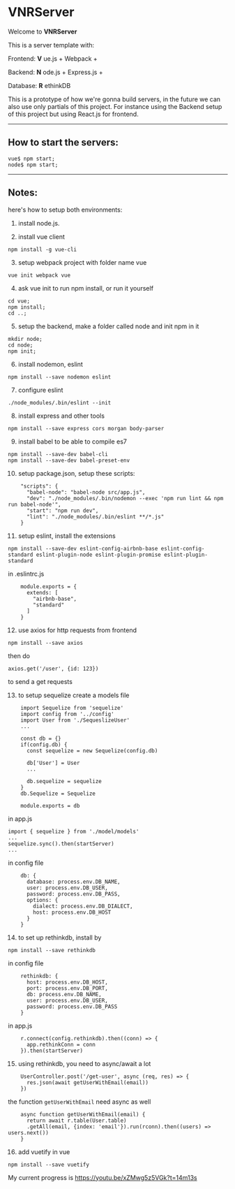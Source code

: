 # VNRServer

Welcome to **VNRServer**

This is a server template with:

Frontend: **V** ue.js + Webpack +

Backend: **N** ode.js + Express.js +

Database: **R** ethinkDB

This is a prototype of how we're gonna build servers,
in the future we can also use only partials of this project.
For instance using the Backend setup of this project but using React.js for frontend.

---

## How to start the servers:

```
vue$ npm start;
node$ npm start;
```

---

## Notes:

here's how to setup both environments:

1. install node.js.

2. install vue client
```
npm install -g vue-cli
```
3. setup webpack project with folder name vue
```
vue init webpack vue
```
4. ask vue init to run npm install, or run it yourself
```
cd vue;
npm install;
cd ..;
```
5. setup the backend, make a folder called node and init npm in it
```
mkdir node;
cd node;
npm init;
```
6. install nodemon, eslint
```
npm install --save nodemon eslint
```
7. configure eslint
```
./node_modules/.bin/eslint --init
```
8. install express and other tools
```
npm install --save express cors morgan body-parser
```
9. install babel to be able to compile es7
```
npm install --save-dev babel-cli
npm install --save-dev babel-preset-env
```
10. setup package.json, setup these scripts:
```
    "scripts": {
      "babel-node": "babel-node src/app.js",
      "dev": "./node_modules/.bin/nodemon --exec 'npm run lint && npm run babel-node'",
      "start": "npm run dev",
      "lint": "./node_modules/.bin/eslint **/*.js"
    }
```
11. setup eslint, install the extensions
```
npm install --save-dev eslint-config-airbnb-base eslint-config-standard eslint-plugin-node eslint-plugin-promise eslint-plugin-standard
```
in .eslintrc.js
```
    module.exports = {
      extends: [
        "airbnb-base",
        "standard"
      ]
    }
```
12. use axios for http requests from frontend
```
npm install --save axios
```
then do
```
axios.get('/user', {id: 123})
```
to send a get requests

13. to setup sequelize
create a models file
```
    import Sequelize from 'sequelize'
    import config from '../config'
    import User from './SequeslizeUser'
    ...

    const db = {}
    if(config.db) {
      const sequelize = new Sequelize(config.db)

      db['User'] = User
      ...

      db.sequelize = sequelize
    }
    db.Sequelize = Sequelize

    module.exports = db
```
in app.js
```
import { sequelize } from './model/models'
...
sequelize.sync().then(startServer)
...
```
in config file
```
    db: {
      database: process.env.DB_NAME,
      user: process.env.DB_USER,
      password: process.env.DB_PASS,
      options: {
        dialect: process.env.DB_DIALECT,
        host: process.env.DB_HOST
      }
    }
```
14. to set up rethinkdb, install by
```
npm install --save rethinkdb
```
in config file
```
    rethinkdb: {
      host: process.env.DB_HOST,
      port: process.env.DB_PORT,
      db: process.env.DB_NAME,
      user: process.env.DB_USER,
      password: process.env.DB_PASS
    }
```
in app.js
```
    r.connect(config.rethinkdb).then((conn) => {
      app.rethinkConn = conn
    }).then(startServer)
```
15. using rethinkdb, you need to async/await a lot
```
    UserController.post('/get-user', async (req, res) => {
      res.json(await getUserWithEmail(email))
    })
```
the function `getUserWithEmail` need async as well
```
    async function getUserWithEmail(email) {
      return await r.table(User.table)
      .getAll(email, {index: 'email'}).run(rconn).then((users) => users.next())
    }
```
16. add vuetify in vue
```
npm install --save vuetify
```


My current progress is https://youtu.be/xZMwg5z5VGk?t=14m13s
